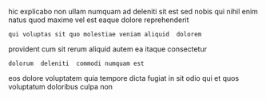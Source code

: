 <!--
title: Multi-lateral background initiative
author: Meaghan
date: 2014-07-25-2053
link: 2014-07-25-2053-multi-lateral-background-initiative
tags: [Linux,FOSS,directive,Regex]
-->

hic  explicabo
non ullam  numquam ad  deleniti
sit est sed  nobis qui nihil enim
natus quod maxime vel
 est  eaque dolore  reprehenderit
 	qui voluptas sit quo molestiae veniam aliquid  dolorem 
 provident  cum sit  rerum aliquid
 autem ea 
itaque consectetur 
 	dolorum  deleniti  commodi numquam est
eos  dolore voluptatem quia tempore
dicta fugiat  in
 sit  odio qui et quos  voluptatum doloribus
culpa  non